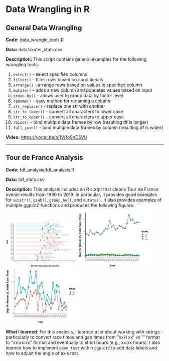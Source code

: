 # Data Wrangling in R

## General Data Wrangling
**Code:** data_wrangle_tools.R

**Data:** data/skater_stats.csv

**Description:** This script contains general examples for the following wrangling tools:
1. `select()` - select specified columns
2. `filter()` - filter rows based on conditionals
3. `arrange()` - arrange rows based on values in specified column
4. `mutate()` - adds a new column and popuates values based on input
5. `group_by()` - allows user to group data by factor level
6. `rename()` - easy method for renaming a column
7. `str_replace()` - replace one str with another
8. `str_to_lower()` - convert all characters to lower case
9. `str_to_upper()` - convert all characters to upper case
10. `rbind()` - bind multiple data frames by row (resulting df is longer)
11. `full_join()` - bind multiple data frames by column (resulting df is wider)

**Video:** https://youtu.be/oRW1oSnD5VU

<hr>

## Tour de France Analysis
**Code:** tdf_analysis/tdf_analysis.R

**Data:** tdf_stats.csv

**Description:** This analysis includes an R script that cleans Tour de France overall results from 1990 to 2019. In particular, it provides good examples for `substr()`, `gsub()`, `group_by()`, and `mutate()`. It also provides examples of multiple ggplot2 functions and produces the following figures:

<img src='tdf_analysis/media/winner_vel.jpeg' width=45%> <img src='tdf_analysis/media/gap_to_winner.jpeg' width=45%> <img src='tdf_analysis/media/gap_2_4_only.jpeg' width=45% display=inline>

**What I learned:** For this analysis, I learned a lot about working with strings - particularly to convert race times and gap times from "xxH xx' xx''" format to "xx:xx:xx" format and eventually to strict hours (e.g., xx.xx hours). I also learned how to impliment `geom_text` within `ggplot2` to add data labels and how to adjust the angle of axis text.
